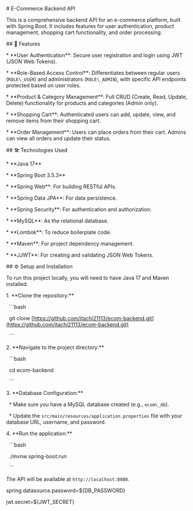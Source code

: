 \# E-Commerce Backend API



This is a comprehensive backend API for an e-commerce platform, built with Spring Boot. It includes features for user authentication, product management, shopping cart functionality, and order processing.



\## 🚀 Features



\* \*\*User Authentication\*\*: Secure user registration and login using JWT (JSON Web Tokens).

\* \*\*Role-Based Access Control\*\*: Differentiates between regular users (`ROLE\_USER`) and administrators (`ROLE\_ADMIN`), with specific API endpoints protected based on user roles.

\* \*\*Product \& Category Management\*\*: Full CRUD (Create, Read, Update, Delete) functionality for products and categories (Admin only).

\* \*\*Shopping Cart\*\*: Authenticated users can add, update, view, and remove items from their shopping cart.

\* \*\*Order Management\*\*: Users can place orders from their cart. Admins can view all orders and update their status.



\## 🛠️ Technologies Used



\* \*\*Java 17\*\*

\* \*\*Spring Boot 3.5.3\*\*

\* \*\*Spring Web\*\*: For building RESTful APIs.

\* \*\*Spring Data JPA\*\*: For data persistence.

\* \*\*Spring Security\*\*: For authentication and authorization.

\* \*\*MySQL\*\*: As the relational database.

\* \*\*Lombok\*\*: To reduce boilerplate code.

\* \*\*Maven\*\*: For project dependency management.

\* \*\*JJWT\*\*: For creating and validating JSON Web Tokens.



\## ⚙️ Setup and Installation



To run this project locally, you will need to have Java 17 and Maven installed.



1\.  \*\*Clone the repository:\*\*

&nbsp;   ```bash

&nbsp;   git clone \[https://github.com/itachi21113/ecom-backend.git](https://github.com/itachi21113/ecom-backend.git)

&nbsp;   ```

2\.  \*\*Navigate to the project directory:\*\*

&nbsp;   ```bash

&nbsp;   cd ecom-backend

&nbsp;   ```

3\.  \*\*Database Configuration:\*\*

&nbsp;   \* Make sure you have a MySQL database created (e.g., `ecom\_db`).

&nbsp;   \* Update the `src/main/resources/application.properties` file with your database URL, username, and password.



4\.  \*\*Run the application:\*\*

&nbsp;   ```bash

&nbsp;   ./mvnw spring-boot:run

&nbsp;   ```



The API will be available at `http://localhost:8080`.





spring.datasource.password=${DB\_PASSWORD}

jwt.secret=${JWT\_SECRET}

